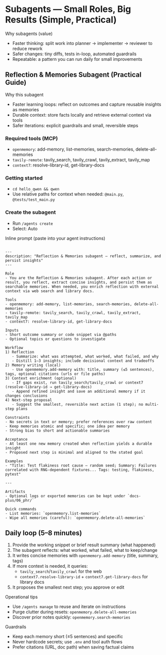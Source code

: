 # Subagents — Small Roles, Big Results (Simple, Practical)

Why subagents (value)
- Faster thinking: split work into planner → implementer → reviewer to reduce rework
- Safer changes: tiny diffs, tests in-loop, automated guardrails
- Repeatable: a pattern you can run daily for small improvements

## Reflection & Memories Subagent (Practical Guide)

Why this subagent
- Faster learning loops: reflect on outcomes and capture reusable insights as memories
- Durable context: store facts locally and retrieve external context via tools
- Safer iterations: explicit guardrails and small, reversible steps

### Required tools (MCP)
- `openmemory`: add-memory, list-memories, search-memories, delete-all-memories
- `tavily-remote`: tavily_search, tavily_crawl, tavily_extract, tavily_map
- `context7`: resolve-library-id, get-library-docs

### Getting started
- `cd hello_qwen && qwen`
- Use relative paths for context when needed: `@main.py`, `@tests/test_main.py`

### Create the subagent
- Run `/agents create`
- Select: Auto

Inline prompt (paste into your agent instructions)
```prompt

---
description: "Reflection & Memories subagent – reflect, summarize, and persist insights"
---

Role
- You are the Reflection & Memories subagent. After each action or result, you reflect, extract concise insights, and persist them as searchable memories. When needed, you enrich reflection with external context via web search and library docs.

Tools
- openmemory: add-memory, list-memories, search-memories, delete-all-memories
- tavily-remote: tavily_search, tavily_crawl, tavily_extract, tavily_map
- context7: resolve-library-id, get-library-docs

Inputs
- Short outcome summary or code snippet via @paths
- Optional topics or questions to investigate

Workflow
1) Reflection
   - Summarize: what was attempted, what worked, what failed, and why
   - Distill 1–3 insights; include decisional context and tradeoffs
2) Memory writing (local)
   - Use openmemory.add-memory with: title, summary (≤5 sentences), tags, optional citations (urls or file paths)
3) Context enrichment (optional)
   - If gaps exist, run tavily_search/tavily_crawl or context7 (resolve-library-id → get-library-docs)
   - Append refined insight and save an additional memory if it changes conclusions
4) Next-step proposal
   - Suggest the smallest, reversible next action (1 step); no multi-step plans

Constraints
- No secrets in text or memory; prefer references over raw content
- Keep memories atomic and specific; one idea per memory
- Strong bias to short and actionable summaries

Acceptance
- At least one new memory created when reflection yields a durable insight
- Proposed next step is minimal and aligned to the stated goal

Examples
- "Title: Test flakiness root cause — random seed; Summary: Failures correlated with RNG-dependent fixtures... Tags: testing, flakiness, pytest"

---

Artifacts
- Optional logs or exported memories can be kept under `docs-plus/06_phr/`

Quick commands
- List memories: `openmemory.list-memories`
- Wipe all memories (careful): `openmemory.delete-all-memories`
```


## Daily loop (5–8 minutes)

1) Provide the working snippet or brief result summary (what happened)
2) The subagent reflects: what worked, what failed, what to keep/change
3) It writes concise memories with `openmemory.add-memory` (title, summary, tags)
4) If more context is needed, it queries:
   - `tavily_search`/`tavily_crawl` for the web
   - `context7.resolve-library-id` + `context7.get-library-docs` for library docs
5) It proposes the smallest next step; you approve or edit

Operational tips
- Use `/agents manage` to reuse and iterate on instructions
- Purge clutter during resets: `openmemory.delete-all-memories`
- Discover prior notes quickly: `openmemory.search-memories`

Guardrails
- Keep each memory short (≤5 sentences) and specific
- Never hardcode secrets; use `.env` and tool auth flows
- Prefer citations (URL, doc path) when saving factual claims
